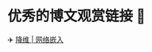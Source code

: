 # 优秀的博文观赏链接 :book:

:airplane:  [降维 | 网络嵌入](http://bindog.github.io/blog/2016/06/04/from-sne-to-tsne-to-largevis/)
